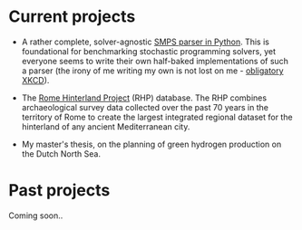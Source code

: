 <!--
.. title: Projects
.. slug: projects
.. date: 2020-11-23 18:53:07 UTC+01:00
.. updated: 2020-11-23 19:01:23 UTC+01:00
.. tags: 
.. category: 
.. link: 
.. description: 
.. type: text
-->

# Current projects

- A rather complete, solver-agnostic [SMPS parser in Python](https://github.com/N-Wouda/SMPS).
  This is foundational for benchmarking stochastic programming solvers, yet
  everyone seems to write their own half-baked implementations of such a parser 
  (the irony of me writing my own is not lost on me - 
  [obligatory XKCD](https://xkcd.com/927/)).

- The [Rome Hinterland Project](http://comparativesurveyarchaeology.org/) (RHP)
  database. The RHP combines archaeological survey data collected over the past 
  70 years in the territory of Rome to create the largest integrated regional 
  dataset for the hinterland of any ancient Mediterranean city.

- My master's thesis, on the planning of green hydrogen production on the Dutch
  North Sea.

# Past projects

Coming soon..
